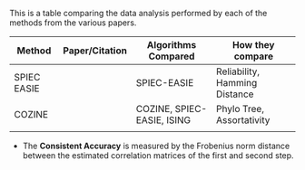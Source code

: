 This is a table comparing the data analysis performed by each of the methods from the various papers.

| Method      | Paper/Citation | Algorithms Compared        | How they compare              |
|-------------|----------------|----------------------------|-------------------------------|
| SPIEC EASIE |                | SPIEC-EASIE                | Reliability, Hamming Distance |
| COZINE      |                | COZINE, SPIEC-EASIE, ISING | Phylo Tree, Assortativity     |
|             |                |                            |                               |




- The **Consistent Accuracy** is measured by the Frobenius norm distance between the estimated correlation matrices of the first and second step.
